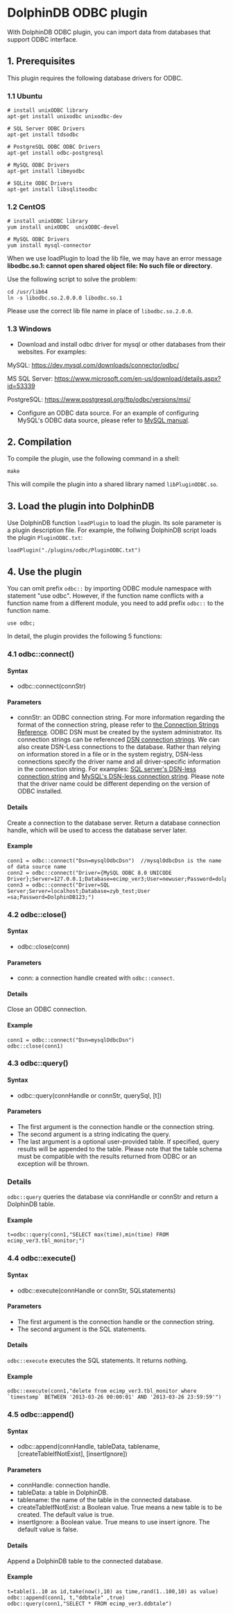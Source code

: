 # DolphinDB ODBC plugin

With DolphinDB ODBC plugin, you can import data from databases that support ODBC interface.

## 1. Prerequisites

This plugin requires the following database drivers for ODBC. 

### 1.1 Ubuntu
```
# install unixODBC library
apt-get install unixodbc unixodbc-dev

# SQL Server ODBC Drivers
apt-get install tdsodbc

# PostgreSQL ODBC ODBC Drivers
apt-get install odbc-postgresql

# MySQL ODBC Drivers
apt-get install libmyodbc

# SQLite ODBC Drivers
apt-get install libsqliteodbc
```

### 1.2 CentOS
```
# install unixODBC library
yum install unixODBC  unixODBC-devel

# MySQL ODBC Drivers
yum install mysql-connector
```

When we use loadPlugin to load the lib file, we may have an error message **libodbc.so.1: cannot open shared object file: No such file or directory**.

Use the following script to solve the problem:
```
cd /usr/lib64
ln -s libodbc.so.2.0.0.0 libodbc.so.1
```
Please use the correct lib file name in place of ```libodbc.so.2.0.0```.

### 1.3 Windows

* Download and install odbc driver for mysql or other databases from their websites. For examples:

MySQL: https://dev.mysql.com/downloads/connector/odbc/

MS SQL Server: https://www.microsoft.com/en-us/download/details.aspx?id=53339

PostgreSQL: https://www.postgresql.org/ftp/odbc/versions/msi/

* Configure an ODBC data source. For an example of configuring MySQL's ODBC data source, please refer to [MySQL manual](https://dev.mysql.com/doc/connector-odbc/en/connector-odbc-configuration-dsn-windows-5-2.html).

## 2. Compilation

To compile the plugin, use the following command in a shell:
```
make
```
This will compile the plugin into a shared library named ```libPluginODBC.so```. 

## 3. Load the plugin into DolphinDB

Use DolphinDB function `loadPlugin` to load the plugin. Its sole parameter is a plugin description file. For example, the follwing DolphinDB script loads the plugin ```PluginODBC.txt```:
```
loadPlugin("./plugins/odbc/PluginODBC.txt")
```

## 4. Use the plugin

You can omit prefix ```odbc::``` by importing ODBC module namespace with statement "use odbc". However, if the function name conflicts with a function name from a different module, you need to add prefix ```odbc::``` to the function name.

```
use odbc;
```

In detail, the plugin provides the following 5 functions:

### 4.1 odbc::connect()

#### Syntax
* odbc::connect(connStr)

#### Parameters
* connStr: an ODBC connection string. For more information regarding the format of the connection string, please refer to [the Connection Strings Reference](https://www.connectionstrings.com). ODBC DSN must be created by the system administrator. Its connection strings can be referenced [DSN connection strings](https://www.connectionstrings.com/dsn/). We can also create DSN-Less connections to the database. Rather than relying on information stored in a file or in the system registry, DSN-less connections specify the driver name and all driver-specific information in the connection string. For examples: [SQL server's DSN-less connection string](https://www.connectionstrings.com/sql-server/) and [MySQL's DSN-less connection string](https://www.connectionstrings.com/mysql/). Please note that the driver name could be different depending on the version of ODBC installed.

#### Details

Create a connection to the database server. Return a database connection handle, which will be used to access the database server later.

#### Example
```
conn1 = odbc::connect("Dsn=mysqlOdbcDsn")  //mysqlOdbcDsn is the name of data source name
conn2 = odbc::connect("Driver={MySQL ODBC 8.0 UNICODE Driver};Server=127.0.0.1;Database=ecimp_ver3;User=newuser;Password=dolphindb123;Option=3;") 
conn3 = odbc::connect("Driver=SQL Server;Server=localhost;Database=zyb_test;User =sa;Password=DolphinDB123;")  
```

### 4.2 odbc::close()

#### Syntax
* odbc::close(conn)

#### Parameters
* conn: a connection handle created with `odbc::connect`.

#### Details
Close an ODBC connection.

#### Example
```
conn1 = odbc::connect("Dsn=mysqlOdbcDsn") 
odbc::close(conn1)
```

### 4.3 odbc::query()

#### Syntax
* odbc::query(connHandle or connStr, querySql, [t])

#### Parameters
* The first argument is the connection handle or the connection string.    
* The second argument is a string indicating the query.
* The last argument is a optional user-provided table. If specified, query results will be appended to the table. Please note that the table schema must be compatible with the results returned from ODBC or an exception will be thrown.

### Details
```odbc::query``` queries the database via connHandle or connStr and return a DolphinDB table.

#### Example
```
t=odbc::query(conn1,"SELECT max(time),min(time) FROM ecimp_ver3.tbl_monitor;")
```

### 4.4 odbc::execute()

#### Syntax
* odbc::execute(connHandle or connStr, SQLstatements)

#### Parameters
* The first argument is the connection handle or the connection string.    
* The second argument is the SQL statements.   

#### Details
```odbc::execute``` executes the SQL statements. It returns nothing. 

#### Example
```
odbc::execute(conn1,"delete from ecimp_ver3.tbl_monitor where `timestamp` BETWEEN '2013-03-26 00:00:01' AND '2013-03-26 23:59:59'")
```  

### 4.5 odbc::append()

#### Syntax
 * odbc::append(connHandle, tableData, tablename, [createTableIfNotExist], [insertIgnore])


#### Parameters
* connHandle: connection handle.
* tableData: a table in DolphinDB.    
* tablename: the name of the table in the connected database.  
* createTableIfNotExist: a Boolean value. True means a new table is to be created. The default value is true.
* insertIgnore: a Boolean value. True means to use insert ignore. The default value is false.

#### Details
Append a DolphinDB table to the connected database.

#### Example
```
t=table(1..10 as id,take(now(),10) as time,rand(1..100,10) as value)
odbc::append(conn1, t,"ddbtale" ,true)
odbc::query(conn1,"SELECT * FROM ecimp_ver3.ddbtale")
```

